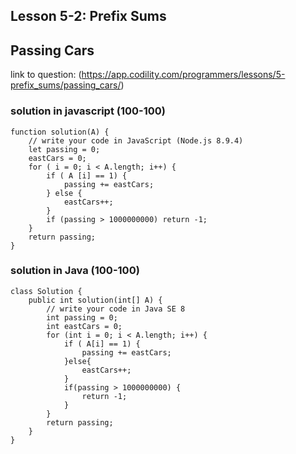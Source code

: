 ## Lesson 5-2: Prefix Sums
## Passing Cars
link to question: (https://app.codility.com/programmers/lessons/5-prefix_sums/passing_cars/)

### solution in javascript (100-100)
```
function solution(A) {
    // write your code in JavaScript (Node.js 8.9.4)
    let passing = 0;
    eastCars = 0;
    for ( i = 0; i < A.length; i++) {
        if ( A [i] == 1) {
            passing += eastCars;
        } else {
            eastCars++;
        }
        if (passing > 1000000000) return -1;
    }
    return passing;
}

```

### solution in Java (100-100)
```
class Solution {
    public int solution(int[] A) {
        // write your code in Java SE 8
        int passing = 0;
        int eastCars = 0;
        for (int i = 0; i < A.length; i++) {
            if ( A[i] == 1) {
                passing += eastCars;
            }else{
                eastCars++;
            }
            if(passing > 1000000000) {
                return -1;
            }
        }
        return passing;
    }
}

```
